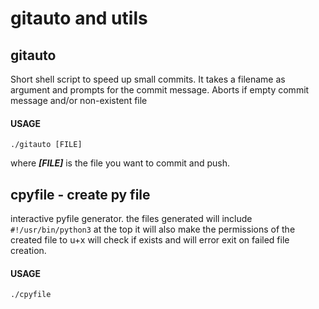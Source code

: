 # gitauto and utils

## gitauto
Short shell script to speed up small commits.
It takes a filename as argument and prompts for the commit message.
Aborts if empty commit message and/or non-existent file
#### USAGE
```
./gitauto [FILE] 
```
where ***[FILE]*** is the file you want to commit and push.

## cpyfile - create py file
interactive pyfile generator. the files generated will include ``#!/usr/bin/python3`` at the top
it will also make the permissions of the created file to u+x
will check if exists and will error exit on failed file creation.
#### USAGE
```
./cpyfile
```
